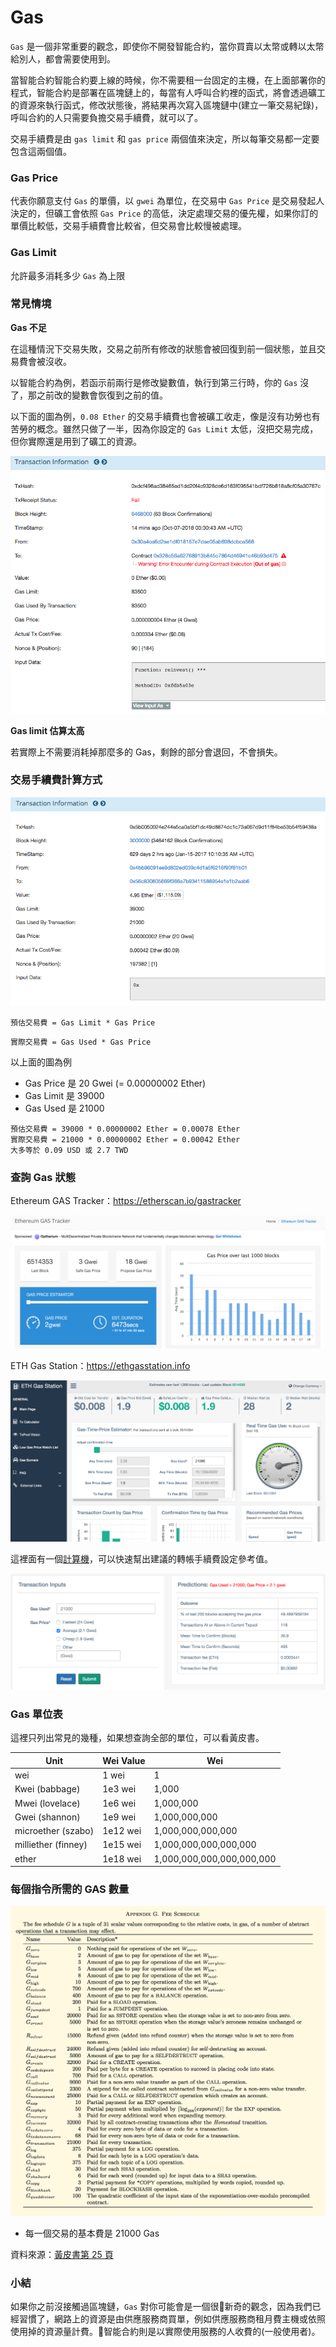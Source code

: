# Gas

`Gas` 是一個非常重要的觀念，即使你不開發智能合約，當你買賣以太幣或轉以太幣給別人，都會需要使用到。

當智能合約智能合約要上線的時候，你不需要租一台固定的主機，在上面部署你的程式，智能合約是部署在區塊鏈上的，每當有人呼叫合約裡的函式，將會透過礦工的資源來執行函式，修改狀態後，將結果再次寫入區塊鏈中(建立一筆交易紀錄)，呼叫合約的人只需要負擔交易手續費，就可以了。

交易手續費是由 `gas limit` 和 `gas price` 兩個值來決定，所以每筆交易都一定要包含這兩個值。

### Gas Price

代表你願意支付 `Gas` 的單價，以 `gwei` 為單位，在交易中 `Gas Price` 是交易發起人決定的，但礦工會依照  `Gas Price` 的高低，決定處理交易的優先權，如果你訂的單價比較低，交易手續費會比較省，但交易會比較慢被處理。

### Gas Limit

允許最多消耗多少 `Gas` 為上限

### 常見情境

**Gas 不足**

在這種情況下交易失敗，交易之前所有修改的狀態會被回復到前一個狀態，並且交易費會被沒收。

以智能合約為例，若函示前兩行是修改變數值，執行到第三行時，你的 `Gas` 沒了，那之前改的變數會恢復到之前的值。

以下面的圖為例，`0.08 Ether` 的交易手續費也會被礦工收走，像是沒有功勞也有苦勞的概念。雖然只做了一半，因為你設定的 `Gas Limit` 太低，沒把交易完成，但你實際還是用到了礦工的資源。

![](assets/03_transaction_fail.png)

**Gas limit 估算太高**

若實際上不需要消耗掉那麼多的 Gas，剩餘的部分會退回，不會損失。

### 交易手續費計算方式

![](assets/03_transaction1.png)

```
預估交易費 = Gas Limit * Gas Price
```

```
實際交易費 = Gas Used * Gas Price
```

以上面的圖為例

* Gas Price 是 20 Gwei (= 0.00000002 Ether)
* Gas Limit 是 39000
* Gas Used 是 21000

```
預估交易費 = 39000 * 0.00000002 Ether = 0.00078 Ether
實際交易費 = 21000 * 0.00000002 Ether = 0.00042 Ether
大多等於 0.09 USD 或 2.7 TWD
```

### 查詢 Gas 狀態

Ethereum GAS Tracker：<https://etherscan.io/gastracker>

![Ethereum GAS Tracker](assets/08_gas_tracker.png)

ETH Gas Station：<https://ethgasstation.info>

![ETH Gas Station](assets/08_ethgasstation.png)

這裡面有一個[計算機](https://ethgasstation.info/calculatorTxV.php)，可以快速幫出建議的轉帳手續費設定參考值。

![](assets/08_calculatorTxV.png)

### Gas 單位表

這裡只列出常見的幾種，如果想查詢全部的單位，可以看黃皮書。

Unit | Wei Value | Wei
-----|-----------|----
wei | 1 wei | 1
Kwei (babbage) | 1e3 wei | 1,000
Mwei (lovelace) | 1e6 wei | 1,000,000
Gwei (shannon) | 1e9 wei | 1,000,000,000
microether (szabo) | 1e12 wei | 1,000,000,000,000
milliether (finney) | 1e15 wei | 1,000,000,000,000,000
ether | 1e18 wei | 1,000,000,000,000,000,000

### 每個指令所需的 GAS 數量

![](assets/08_fee_schedule.png)

* 每一個交易的基本費是 21000 Gas

資料來源：[黃皮書第 25 頁](https://ethereum.github.io/yellowpaper/paper.pdf)

### 小結

如果你之前沒接觸過區塊鏈，`Gas` 對你可能會是一個很新奇的觀念，因為我們已經習慣了，網路上的資源是由供應服務商買單，例如供應服務商租月費主機或依照使用掉的資源量計費。智能合約則是以實際使用服務的人收費的(一般使用者)。
